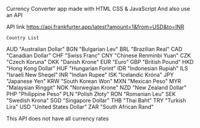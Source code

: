 Currency Converter app 
made with 
HTML CSS & JavaScript 
And also use an API 

 API link
https://api.frankfurter.app/latest?amount=1&from=USD&to=INR

	Country List 
AUD	"Australian Dollar"
BGN	"Bulgarian Lev"
BRL	"Brazilian Real"
CAD	"Canadian Dollar"
CHF	"Swiss Franc"
CNY	"Chinese Renminbi Yuan"
CZK	"Czech Koruna"
DKK	"Danish Krone"
EUR	"Euro"
GBP	"British Pound"
HKD	"Hong Kong Dollar"
HUF	"Hungarian Forint"
IDR	"Indonesian Rupiah"
ILS	"Israeli New Sheqel"
INR	"Indian Rupee"
ISK	"Icelandic Króna"
JPY	"Japanese Yen"
KRW	"South Korean Won"
MXN	"Mexican Peso"
MYR	"Malaysian Ringgit"
NOK	"Norwegian Krone"
NZD	"New Zealand Dollar"
PHP	"Philippine Peso"
PLN	"Polish Złoty"
RON	"Romanian Leu"
SEK	"Swedish Krona"
SGD	"Singapore Dollar"
THB	"Thai Baht"
TRY	"Turkish Lira"
USD	"United States Dollar"
ZAR	"South African Rand"


This API does not have all currency rates 
